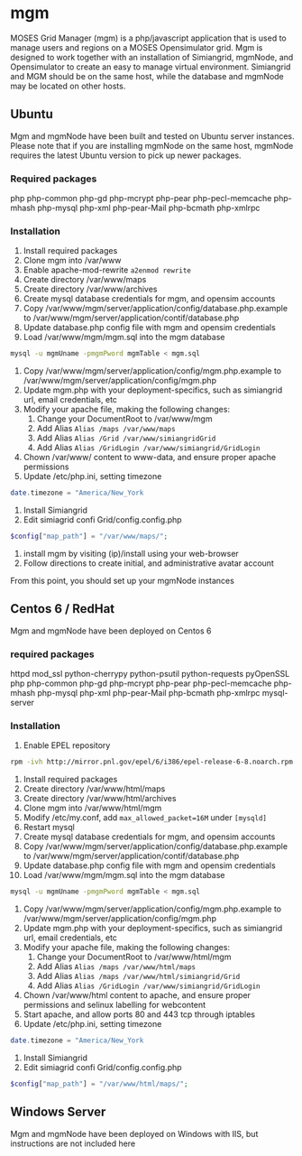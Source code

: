 # mgm

MOSES Grid Manager (mgm) is a php/javascript application that is used to manage users and regions on a MOSES Opensimulator grid.  Mgm is designed to work together with an installation of Simiangrid, mgmNode, and Opensimulator to create an easy to manage virtual environment.  Simiangrid and MGM should be on the same host, while the database and mgmNode may be located on other hosts.

## Ubuntu

Mgm and mgmNode have been built and tested on Ubuntu server instances.  Please note that if you are installing mgmNode on the same host, mgmNode requires the latest Ubuntu version to pick up newer packages.

### Required packages

php php-common php-gd php-mcrypt php-pear php-pecl-memcache php-mhash php-mysql php-xml php-pear-Mail php-bcmath php-xmlrpc

### Installation
1. Install required packages
1. Clone mgm into /var/www
1. Enable apache-mod-rewrite `a2enmod rewrite`
1. Create directory /var/www/maps
1. Create directory /var/www/archives
1. Create mysql database credentials for mgm, and opensim accounts
1. Copy /var/www/mgm/server/application/config/database.php.example to /var/www/mgm/server/application/contif/database.php
1. Update database.php config file with mgm and opensim credentials
1. Load /var/www/mgm/mgm.sql into the mgm database
```bash
mysql -u mgmUname -pmgmPword mgmTable < mgm.sql
```
1. Copy /var/www/mgm/server/application/config/mgm.php.example to /var/www/mgm/server/application/config/mgm.php
1. Update mgm.php with your deployment-specifics, such as simiangrid url, email credentials, etc
1. Modify your apache file, making the following changes:
    1. Change your DocumentRoot to /var/www/mgm
    1. Add Alias `Alias /maps /var/www/maps`
    1. Add Alias `Alias /Grid /var/www/simiangridGrid`
    1. Add Alias `Alias /GridLogin /var/www/simiangrid/GridLogin`
1. Chown /var/www/ content to www-data, and ensure proper apache permissions
1. Update /etc/php.ini, setting timezone
```php
date.timezone = "America/New_York
```
1. Install Simiangrid
1. Edit simiagrid confi Grid/config.config.php
```php
$config["map_path"] = "/var/www/maps/";
```
1. install mgm by visiting (ip)/install using your web-browser
1. Follow directions to create initial, and administrative avatar account

From this point, you should set up your mgmNode instances

## Centos 6 / RedHat
Mgm and mgmNode have been deployed on Centos 6

### required packages

httpd mod_ssl python-cherrypy python-psutil python-requests pyOpenSSL php php-common php-gd php-mcrypt php-pear php-pecl-memcache php-mhash php-mysql php-xml php-pear-Mail php-bcmath php-xmlrpc mysql-server

### Installation
1. Enable EPEL repository
```bash
rpm -ivh http://mirror.pnl.gov/epel/6/i386/epel-release-6-8.noarch.rpm
```
1. Install required packages
1. Create directory /var/www/html/maps
1. Create directory /var/www/html/archives
1. Clone mgm into /var/www/html/mgm
1. Modify /etc/my.conf, add `max_allowed_packet=16M` under `[mysqld]`
1. Restart mysql
1. Create mysql database credentials for mgm, and opensim accounts
1. Copy /var/www/mgm/server/application/config/database.php.example to /var/www/mgm/server/application/contif/database.php
1. Update database.php config file with mgm and opensim credentials
1. Load /var/www/mgm/mgm.sql into the mgm database
```bash
mysql -u mgmUname -pmgmPword mgmTable < mgm.sql
```
1. Copy /var/www/mgm/server/application/config/mgm.php.example to /var/www/mgm/server/application/config/mgm.php
1. Update mgm.php with your deployment-specifics, such as simiangrid url, email credentials, etc
1. Modify your apache file, making the following changes:
    1. Change your DocumentRoot to /var/www/html/mgm
    1. Add Alias `Alias /maps /var/www/html/maps`
    1. Add Alias `Alias /maps /var/www/html/simiangrid/Grid`
    1. Add Alias `Alias /GridLogin /var/www/simiangrid/GridLogin`
1. Chown /var/www/html content to apache, and ensure proper permissions and selinux labelling for webcontent
1. Start apache, and allow ports 80 and 443 tcp through iptables
1. Update /etc/php.ini, setting timezone
```php
date.timezone = "America/New_York
```
1. Install Simiangrid
1. Edit simiagrid confi Grid/config.config.php
```php
$config["map_path"] = "/var/www/html/maps/";
```

## Windows Server
Mgm and mgmNode have been deployed on Windows with IIS, but instructions are not included here

